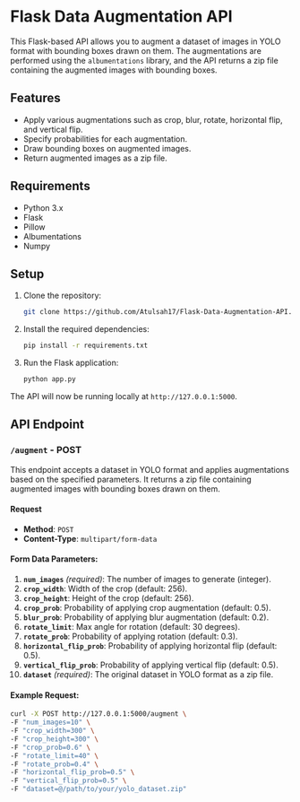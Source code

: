 # Flask Data Augmentation API

This Flask-based API allows you to augment a dataset of images in YOLO format with bounding boxes drawn on them. The augmentations are performed using the `albumentations` library, and the API returns a zip file containing the augmented images with bounding boxes.

## Features
- Apply various augmentations such as crop, blur, rotate, horizontal flip, and vertical flip.
- Specify probabilities for each augmentation.
- Draw bounding boxes on augmented images.
- Return augmented images as a zip file.

## Requirements
- Python 3.x
- Flask
- Pillow
- Albumentations
- Numpy

## Setup

1. Clone the repository:

    ```bash
    git clone https://github.com/Atulsah17/Flask-Data-Augmentation-API.git

    ```

2. Install the required dependencies:

    ```bash
    pip install -r requirements.txt
    ```

3. Run the Flask application:

    ```bash
    python app.py
    ```

The API will now be running locally at `http://127.0.0.1:5000`.

## API Endpoint

### `/augment` - POST

This endpoint accepts a dataset in YOLO format and applies augmentations based on the specified parameters. It returns a zip file containing augmented images with bounding boxes drawn on them.

#### Request

- **Method**: `POST`
- **Content-Type**: `multipart/form-data`

#### Form Data Parameters:
1. **`num_images`** *(required)*: The number of images to generate (integer).
2. **`crop_width`**: Width of the crop (default: 256).
3. **`crop_height`**: Height of the crop (default: 256).
4. **`crop_prob`**: Probability of applying crop augmentation (default: 0.5).
5. **`blur_prob`**: Probability of applying blur augmentation (default: 0.2).
6. **`rotate_limit`**: Max angle for rotation (default: 30 degrees).
7. **`rotate_prob`**: Probability of applying rotation (default: 0.3).
8. **`horizontal_flip_prob`**: Probability of applying horizontal flip (default: 0.5).
9. **`vertical_flip_prob`**: Probability of applying vertical flip (default: 0.5).
10. **`dataset`** *(required)*: The original dataset in YOLO format as a zip file.

#### Example Request:
```bash
curl -X POST http://127.0.0.1:5000/augment \
-F "num_images=10" \
-F "crop_width=300" \
-F "crop_height=300" \
-F "crop_prob=0.6" \
-F "rotate_limit=40" \
-F "rotate_prob=0.4" \
-F "horizontal_flip_prob=0.5" \
-F "vertical_flip_prob=0.5" \
-F "dataset=@/path/to/your/yolo_dataset.zip"
